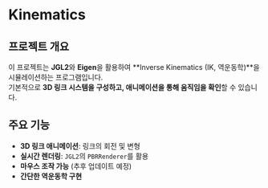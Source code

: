 # Kinematics

## 프로젝트 개요  
이 프로젝트는 **JGL2**와 **Eigen**을 활용하여 **Inverse Kinematics (IK, 역운동학)**을 시뮬레이션하는 프로그램입니다.  
기본적으로 **3D 링크 시스템을 구성하고, 애니메이션을 통해 움직임을 확인**할 수 있습니다.

## 주요 기능  
- **3D 링크 애니메이션**: 링크의 회전 및 변형  
- **실시간 렌더링**: `JGL2`의 `PBRRenderer`를 활용  
- **마우스 조작 가능** (추후 업데이트 예정)  
- **간단한 역운동학 구현**

